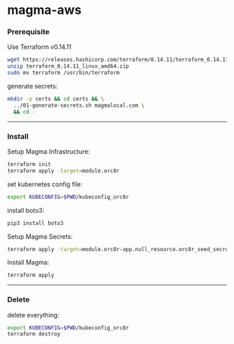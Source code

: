 # magma-aws

### Prerequisite

Use Terraform v0.14.11
```bash
wget https://releases.hashicorp.com/terraform/0.14.11/terraform_0.14.11_linux_amd64.zip
unzip terraform_0.14.11_linux_amd64.zip
sudo mv terraform /usr/bin/terraform
```

generate secrets:
```bash
mkdir -p certs && cd certs && \
  ../01-generate-secrets.sh magmalocal.com \
  && cd -
```
---

### Install

Setup Magma Infrastructure:
```bash
terraform init
terraform apply -target=module.orc8r
```

set kubernetes config file:
```bash
export KUBECONFIG=$PWD/kubeconfig_orc8r
```

install boto3:
```bash
pip3 install boto3
```

Setup Magma Secrets:
```bash
terraform apply -target=module.orc8r-app.null_resource.orc8r_seed_secrets
```

Install Magma:
```bash
terraform apply
```
---

### Delete

delete everything:
```bash
export KUBECONFIG=$PWD/kubeconfig_orc8r
terraform destroy
```


